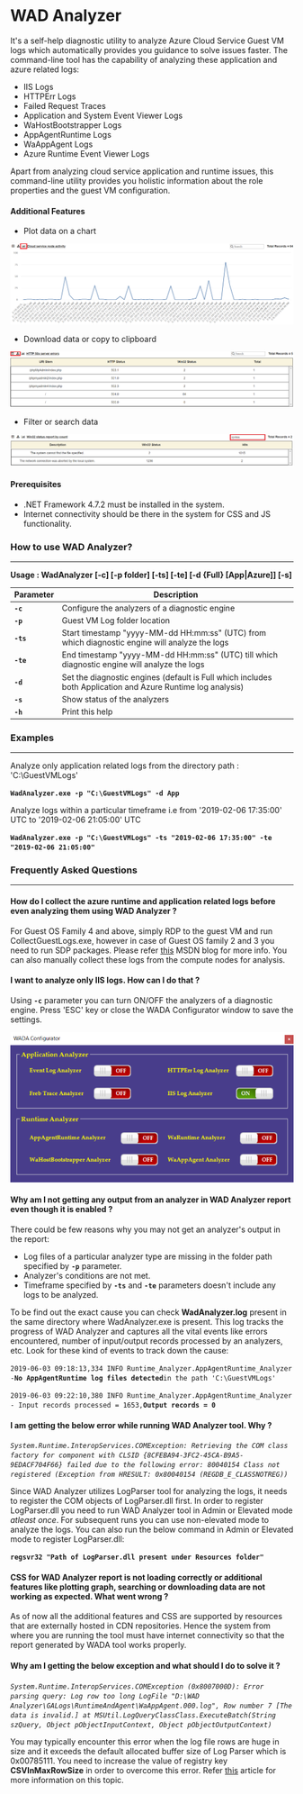 # WAD Analyzer
It's a self-help diagnostic utility to analyze Azure Cloud Service Guest VM logs which automatically provides you guidance to solve issues faster. The command-line tool has the capability of analyzing these application and azure related logs:

- IIS Logs
- HTTPErr Logs
- Failed Request Traces
- Application and System Event Viewer Logs
- WaHostBootstrapper Logs
- AppAgentRuntime Logs
- WaAppAgent Logs
- Azure Runtime Event Viewer Logs

Apart from analyzing cloud service application and runtime issues, this command-line utility provides you holistic information about the role properties and the guest VM configuration.

#### Additional Features

- Plot data on a chart

![Chart](https://github.com/prchanda/wada/blob/images/Chart.png)

- Download data or copy to clipboard

![CopyDownloadData](https://github.com/prchanda/wada/blob/images/CopyDownloadData.png)

- Filter or search data

![FilterSearch](https://github.com/prchanda/wada/blob/images/FilterData.png)

#### Prerequisites

- .NET Framework 4.7.2 must be installed in the system.
- Internet connectivity should be there in the system for CSS and JS functionality.

### How to use WAD Analyzer?
----------------------------

**Usage : WadAnalyzer [-c] [-p folder] [-ts] [-te] [-d {Full} [App|Azure]] [-s]**


| Parameter | Description |
| --- | --- |
| **`-c`** | Configure the analyzers of a diagnostic engine |
| **`-p`** | Guest VM Log folder location |
| **`-ts`** | Start timestamp "yyyy-MM-dd HH:mm:ss" (UTC) from which diagnostic engine will analyze the logs |
| **`-te`** | End timestamp "yyyy-MM-dd HH:mm:ss" (UTC) till which diagnostic engine will analyze the logs |
| **`-d`** |  Set the diagnostic engines (default is Full which includes both Application and Azure Runtime log analysis) |
| **`-s`** | Show status of the analyzers |
| **`-h`** | Print this help |


### Examples
------------

Analyze only application related logs from the directory path : 'C:\GuestVMLogs'

 **`WadAnalyzer.exe -p "C:\GuestVMLogs" -d App`**
 
Analyze logs within a particular timeframe i.e from '2019-02-06 17:35:00' UTC to '2019-02-06 21:05:00' UTC

 **`WadAnalyzer.exe -p "C:\GuestVMLogs" -ts "2019-02-06 17:35:00" -te "2019-02-06 21:05:00"`** 


### Frequently Asked Questions
------------------------------

#### How do I collect the azure runtime and application related logs before even analyzing them using WAD Analyzer ?

For Guest OS Family 4 and above, simply RDP to the guest VM and run CollectGuestLogs.exe, however in case of Guest OS family 2 and 3 you need to run SDP packages. Please refer [this](https://blogs.msdn.microsoft.com/kwill/2013/08/09/windows-azure-paas-compute-diagnostics-data/) MSDN blog for more info. You can also manually collect these logs from the compute nodes for analysis.

#### I want to analyze only IIS logs. How can I do that ?

Using **`-c`** parameter you can turn ON/OFF the analyzers of a diagnostic engine. Press 'ESC' key or close the WADA Configurator window to save the settings.

![WADA Configurator](https://github.com/prchanda/wada/blob/images/Configurator.png)

#### Why am I not getting any output from an analyzer in WAD Analyzer report even though it is enabled ?

There could be few reasons why you may not get an analyzer's output in the report:

- Log files of a particular analyzer type are missing in the folder path specified by **`-p`** parameter.
- Analyzer's conditions are not met.
- Timeframe specified by **`-ts`** and **`-te`** parameters doesn't include any logs to be analyzed.

To be find out the exact cause you can check **WadAnalyzer.log** present in the same directory where WadAnalyzer.exe is present. This log tracks the progress of WAD Analyzer and captures all the vital events like errors encountered, number of input/output records processed by an analyzers, etc. Look for these kind of events to track down the cause:

`2019-06-03 09:18:13,334 INFO Runtime_Analyzer.AppAgentRuntime_Analyzer -`**`No AppAgentRuntime log files detected`**`in the path 'C:\GuestVMLogs'`

`2019-06-03 09:22:10,380 INFO Runtime_Analyzer.AppAgentRuntime_Analyzer - Input records processed = 1653,`**`Output records = 0`**

#### I am getting the below error while running WAD Analyzer tool. Why ?

_`System.Runtime.InteropServices.COMException: Retrieving the COM class factory for component with CLSID {8CFEBA94-3FC2-45CA-B9A5-9EDACF704F66} failed due to the following error: 80040154 Class not registered (Exception from HRESULT: 0x80040154 (REGDB_E_CLASSNOTREG))`_

Since WAD Analyzer utilizes LogParser tool for analyzing the logs, it needs to register the COM objects of LogParser.dll first. In order to register LogParser.dll you need to run WAD Analyzer tool in Admin or Elevated mode _atleast once_. For subsequent runs you can use non-elevated mode to analyze the logs. You can also run the below command in Admin or Elevated mode to register LogParser.dll:

**`regsvr32 "Path of LogParser.dll present under Resources folder"`**

#### CSS for WAD Analyzer report is not loading correctly or additional features like plotting graph, searching or downloading data are not working as expected. What went wrong ?

As of now all the additional features and CSS are supported by resources that are externally hosted in CDN repositories. Hence the system from where you are running the tool must have internet connectivity so that the report generated by WADA tool works properly.

#### Why am I getting the below exception and what should I do to solve it ? 

_`System.Runtime.InteropServices.COMException (0x8007000D): Error parsing query: Log row too long
LogFile "D:\WAD Analyzer\GALogs\RuntimeAndAgent\WaAppAgent.000.log", Row number 7 [The data is invalid.]
at MSUtil.LogQueryClassClass.ExecuteBatch(String szQuery, Object pObjectInputContext, Object pObjectOutputContext)`_

You may typically encounter this error when the log file rows are huge in size and it exceeds the default allocated buffer size of Log Parser which is 0x00785111. You need to increase the value of registry key **CSVInMaxRowSize** in order to overcome this error. Refer [this](https://blogs.technet.microsoft.com/rmilne/2012/07/05/how-to-fix-log-parser-log-row-too-long/) article for more information on this topic.
